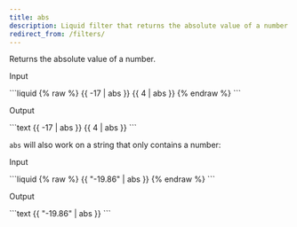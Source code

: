 ```yaml
---
title: abs
description: Liquid filter that returns the absolute value of a number.
redirect_from: /filters/
---
```


Returns the absolute value of a number.

<p class="code-label">Input</p>
```liquid
{% raw %}
{{ -17 | abs }}
{{ 4 | abs }}
{% endraw %}
```

<p class="code-label">Output</p>
```text
{{ -17 | abs }}
{{ 4 | abs }}
```

`abs` will also work on a string that only contains a number:

<p class="code-label">Input</p>
```liquid
{% raw %}
{{ "-19.86" | abs }}
{% endraw %}
```

<p class="code-label">Output</p>
```text
{{ "-19.86" | abs }}
```
